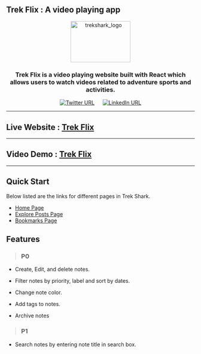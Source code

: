## Trek Flix : A video playing app 

<div align="center">
  <img alt="trekshark_logo" src="./src/assets/images/logo/logo.svg" height="110px" width="160px" />
  <h3>Trek Flix is a video playing website built with React which allows users to watch videos related to adventure sports and activities.</h3>

[![Twitter URL](https://img.shields.io/twitter/url/https/twitter.com/abhi__tanwar.svg?style=social&label=Follow%20%40abhi__tanwar)](https://twitter.com/abhi__tanwar)
&emsp;
[![LinkedIn URL](https://img.shields.io/badge/LinkedIn-0077B5?style=social&logo=linkedin&logoColor=blue&label=Follow%20%40abhishek)](https://www.linkedin.com/in/abhishek-tanwar-954a6b169/)

</div>

---

## Live Website : [Trek Flix](https://trekgram.netlify.app/)

---

## Video Demo : [Trek Flix](https://trekgram.netlify.app/)

---

## Quick Start

Below listed are the links for different pages in Trek Shark.

- [Home Page](https://trekgram.netlify.app/)
- [Explore Posts Page](https://trekgram.netlify.app/explore)
- [Bookmarks Page](https://trekgram.netlify.app/bookmarks)

## Features

>### P0
- Create, Edit, and delete notes.


- Filter notes by priority, label and sort by dates.

- Change note color.

- Add tags to notes.

- Archive notes

>### P1

- Search notes by entering note title in search box.
